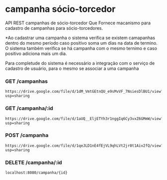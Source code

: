 # campanha sócio-torcedor
API REST campanhas de sócio-torcedor
Que Fornece macanismo para cadastro de campanhas para sócio-torcedores.

*Ao cadastrar uma campanha o sistema verifica se existem camapanhas dentro do mesmo período caso positivo soma um dias na data de termino. O sistema também verifica se há campanha com o mesmo ternimo e caso positivo adiciona mais um dia.

Para completude do sistema é necessário a integração com o serviço de cadastro de usuário, para o mesmo se associar a uma campanha

### GET /campanhas
```
https://drive.google.com/file/d/1dM_VmtGEtnQU_e9sMvVF_7NsiesDlBU1/view?usp=sharing

```
### GET /campanha/:id
```
https://drive.google.com/file/d/1aUQ__EljETYh3r1nggIq6Cy3vxZ6GMmW/view?usp=sharing

```
### POST /campanha
```
https://drive.google.com/file/d/1qeJLD1nE4fEjVL9qhLVt2jr0t1Aiv2fQ/view?usp=sharing

```
### DELETE /campanha/:id
```
localhost:8080/campanha/{id}

```